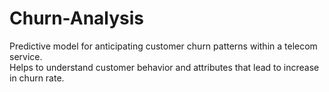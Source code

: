 # Churn-Analysis
Predictive model for anticipating customer churn patterns within a telecom service.
<br>
Helps to understand customer behavior and attributes that lead to increase in churn rate.


